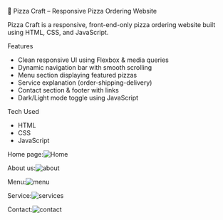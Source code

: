 ﻿🍕 Pizza Craft – Responsive Pizza Ordering Website

Pizza Craft is a responsive, front-end-only pizza ordering website built using HTML, CSS, and JavaScript.

 Features
- Clean responsive UI using Flexbox & media queries
- Dynamic navigation bar with smooth scrolling
- Menu section displaying featured pizzas
- Service explanation (order-shipping-delivery)
- Contact section & footer with links
- Dark/Light mode toggle using JavaScript

Tech Used
- HTML
- CSS
- JavaScript

Home page:![Home](https://github.com/user-attachments/assets/282b13dc-dbd6-4f8a-9f85-194a4c16e67e)



About us:![about](https://github.com/user-attachments/assets/dfb03f30-ced2-4a81-8ce7-1da34e218a93)













Menu:![menu](https://github.com/user-attachments/assets/0ed14842-c3ad-44d0-a3b0-aa8e0095163b)


Service:![services](https://github.com/user-attachments/assets/e3f7575c-deb6-4f33-a899-154b5865a1e9)


Contact:![contact](https://github.com/user-attachments/assets/de185b6f-aae3-4533-bbd4-321d27ff983b)




